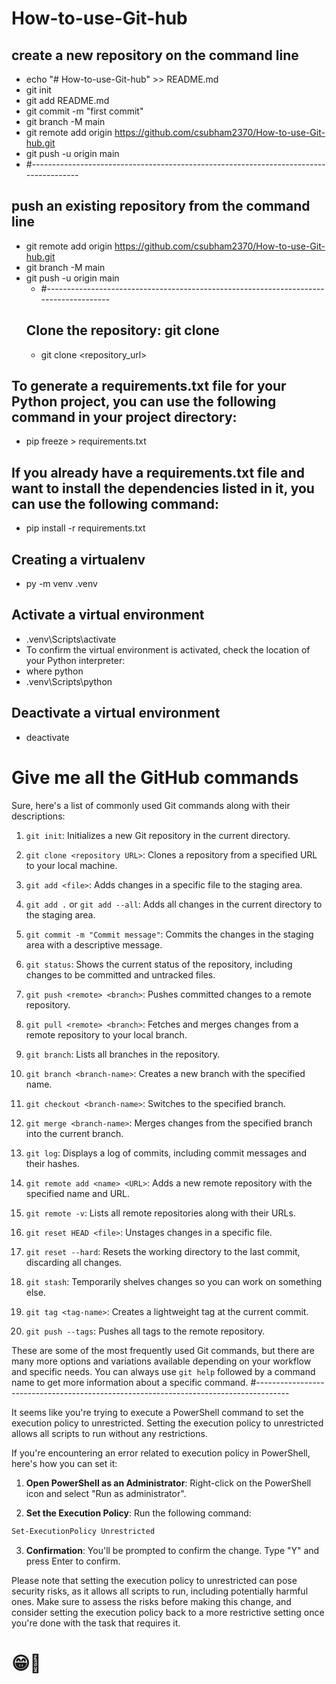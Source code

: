 # How-to-use-Git-hub

## create a new repository on the command line
* echo "# How-to-use-Git-hub" >> README.md
* git init
* git add README.md
* git commit -m "first commit"
* git branch -M main
* git remote add origin https://github.com/csubham2370/How-to-use-Git-hub.git
* git push -u origin main
*  #--------------------------------------------------------------------------------------
## push an existing repository from the command line
* git remote add origin https://github.com/csubham2370/How-to-use-Git-hub.git
* git branch -M main
* git push -u origin main
  *  #--------------------------------------------------------------------------------------
  ## Clone the repository: git clone
  * git clone <repository_url>
  
  
## To generate a requirements.txt file for your Python project, you can use the following command in your project directory:
* pip freeze > requirements.txt
## If you already have a requirements.txt file and want to install the dependencies listed in it, you can use the following command:
* pip install -r requirements.txt

## Creating a virtualenv
* py -m venv .venv
## Activate a virtual environment
* .venv\Scripts\activate
* To confirm the virtual environment is activated, check the location of your Python interpreter:
* where python
* .venv\Scripts\python
## Deactivate a virtual environment
* deactivate
# Give me all the GitHub commands
Sure, here's a list of commonly used Git commands along with their descriptions:

1. `git init`: Initializes a new Git repository in the current directory.

2. `git clone <repository URL>`: Clones a repository from a specified URL to your local machine.

3. `git add <file>`: Adds changes in a specific file to the staging area.

4. `git add .` or `git add --all`: Adds all changes in the current directory to the staging area.

5. `git commit -m "Commit message"`: Commits the changes in the staging area with a descriptive message.

6. `git status`: Shows the current status of the repository, including changes to be committed and untracked files.

7. `git push <remote> <branch>`: Pushes committed changes to a remote repository.

8. `git pull <remote> <branch>`: Fetches and merges changes from a remote repository to your local branch.

9. `git branch`: Lists all branches in the repository.

10. `git branch <branch-name>`: Creates a new branch with the specified name.

11. `git checkout <branch-name>`: Switches to the specified branch.

12. `git merge <branch-name>`: Merges changes from the specified branch into the current branch.

13. `git log`: Displays a log of commits, including commit messages and their hashes.

14. `git remote add <name> <URL>`: Adds a new remote repository with the specified name and URL.

15. `git remote -v`: Lists all remote repositories along with their URLs.

16. `git reset HEAD <file>`: Unstages changes in a specific file.

17. `git reset --hard`: Resets the working directory to the last commit, discarding all changes.

18. `git stash`: Temporarily shelves changes so you can work on something else.

19. `git tag <tag-name>`: Creates a lightweight tag at the current commit.

20. `git push --tags`: Pushes all tags to the remote repository.

These are some of the most frequently used Git commands, but there are many more options and variations available depending on your workflow and specific needs. You can always use `git help` followed by a command name to get more information about a specific command.
 #--------------------------------------------------------------------------------------

It seems like you're trying to execute a PowerShell command to set the execution policy to unrestricted. Setting the execution policy to unrestricted allows all scripts to run without any restrictions.

If you're encountering an error related to execution policy in PowerShell, here's how you can set it:

1. **Open PowerShell as an Administrator**: Right-click on the PowerShell icon and select "Run as administrator".

2. **Set the Execution Policy**: Run the following command:

```bash
Set-ExecutionPolicy Unrestricted
```

3. **Confirmation**: You'll be prompted to confirm the change. Type "Y" and press Enter to confirm.

Please note that setting the execution policy to unrestricted can pose security risks, as it allows all scripts to run, including potentially harmful ones. Make sure to assess the risks before making this change, and consider setting the execution policy back to a more restrictive setting once you're done with the task that requires it.
# 😁🤣


